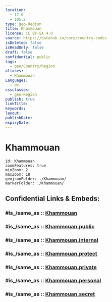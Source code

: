```yaml
---
location:
  - 17.6
  - 105.2
type: geo-Region
title: Khammouan
license: CC BY-SA 4.0
source: https://datahub.io/core/country-codes
isDeleted: false
isReadOnly: false
draft: false
confidential: public
tags:
  - geo/Country/Region
aliases:
  - Khammouan
Languages:
  - de
cssclasses:
  - geo-Region
publish: true
linkTitle:
keywords:
layout:
publishDate:
expiryDate:
---
```


# Khammouan

```leaflet
id: Khammouan
zoomFeatures: true 
minZoom: 2 
maxZoom: 18
geojsonFolder: ./Khammouan/
markerFolder: ./Khammouan/
```


## Confidential Links & Embeds: 

### #is_/same_as :: [Khammouan](/_Standards/Earth/Continent/Asia/Asia~South~East/Laos/Provinces~Laos/Khammouan.md) 

### #is_/same_as :: [Khammouan.public](/_public/Earth/Continent/Asia/Asia~South~East/Laos/Provinces~Laos/Khammouan.public.md) 

### #is_/same_as :: [Khammouan.internal](/_internal/Earth/Continent/Asia/Asia~South~East/Laos/Provinces~Laos/Khammouan.internal.md) 

### #is_/same_as :: [Khammouan.protect](/_protect/Earth/Continent/Asia/Asia~South~East/Laos/Provinces~Laos/Khammouan.protect.md) 

### #is_/same_as :: [Khammouan.private](/_private/Earth/Continent/Asia/Asia~South~East/Laos/Provinces~Laos/Khammouan.private.md) 

### #is_/same_as :: [Khammouan.personal](/_personal/Earth/Continent/Asia/Asia~South~East/Laos/Provinces~Laos/Khammouan.personal.md) 

### #is_/same_as :: [Khammouan.secret](/_secret/Earth/Continent/Asia/Asia~South~East/Laos/Provinces~Laos/Khammouan.secret.md)

